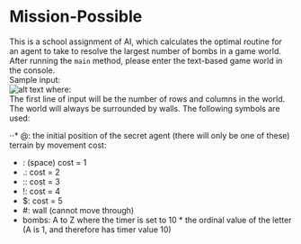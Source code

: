 # Mission-Possible
This is a school assignment of AI, which calculates the optimal routine for an agent to take to resolve the largest number of bombs in a game world.
<br>
After running the `main` method, please enter the text-based game world in the console.
<br>
Sample input:
<br>
![alt text](https://github.com/powerseed/Mission-Possible/blob/master/sample%20input.png "Sample input")
where:
<br>
The first line of input will be the number of rows and columns in the world. The world will always be surrounded by walls. The following symbols are used:

⋅⋅* @: the initial position of the secret agent (there will only be one of these)
terrain by movement cost:
* : (space) cost = 1
* .: cost = 2
* :: cost = 3
* !: cost = 4
* $: cost = 5
* #: wall (cannot move through)
* bombs: A to Z where the timer is set to 10 * the ordinal value of the letter (A is 1, and therefore has timer value 10)


